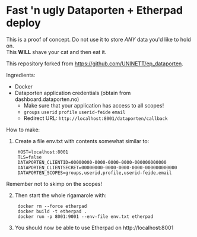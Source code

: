 # Fast 'n ugly Dataporten + Etherpad deploy

This is a proof of concept.  Do not use it to store *ANY* data you'd like to hold on.  
This **WILL** shave your cat and then eat it.

This repository forked from https://github.com/UNINETT/ep_dataporten.

Ingredients:

- Docker
- Dataporten application credentials (obtain from dashboard.dataporten.no)
	- Make sure that your application has access to all scopes!
	- `groups` `userid` `profile` `userid-feide` `email`
	- Redirect URL: `http://localhost:8001/dataporten/callback`

How to make:

1. Create a file env.txt with contents somewhat similar to:

		HOST=localhost:8001
		TLS=false
		DATAPORTEN_CLIENTID=00000000-0000-0000-0000-000000000000
		DATAPORTEN_CLIENTSECRET=00000000-0000-0000-0000-000000000000
		DATAPORTEN_SCOPES=groups,userid,profile,userid-feide,email

Remember not to skimp on the scopes!

2. Then start the whole rigamarole with:

		docker rm --force etherpad
		docker build -t etherpad .
		docker run -p 8001:9001 --env-file env.txt etherpad

3. You should now be able to use Etherpad on http://localhost:8001
